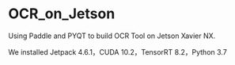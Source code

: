 # OCR_on_Jetson
Using Paddle and PYQT to build OCR Tool on Jetson Xavier NX.

We installed Jetpack 4.6.1，CUDA 10.2，TensorRT 8.2，Python 3.7

